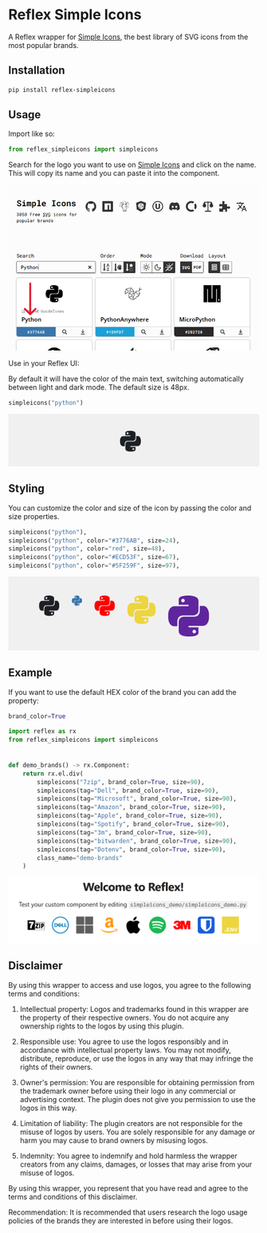 # Reflex Simple Icons

A Reflex wrapper for [Simple Icons](https://simpleicons.org/), the best library of SVG icons from the most popular brands. 

## Installation

```bash
pip install reflex-simpleicons
```

## Usage

Import like so:

```python
from reflex_simpleicons import simpleicons
```

Search for the logo you want to use on [Simple Icons](https://simpleicons.org/) and click on the name. This will copy its name and you can paste it into the component.

![reflex-simpleicons-web.PNG](img%2Freflex-simpleicons-web.PNG)

Use in your Reflex UI:

By default it will have the color of the main text, switching automatically between light and dark mode. The default size is 48px.

```python
simpleicons("python")
```
![python-icon.PNG](img%2Fpython-icon.PNG)

## Styling

You can customize the color and size of the icon by passing the color and size properties.

```python
simpleicons("python"),
simpleicons("python", color="#3776AB", size=24),
simpleicons("python", color="red", size=48),
simpleicons("python", color="#ECD53F", size=67),
simpleicons("python", color="#5F259F", size=97),
```
![python-icon-size-colors.PNG](img%2Fpython-icon-size-colors.PNG)

## Example

If you want to use the default HEX color of the brand you can add the property:

```python
brand_color=True
```

```python
import reflex as rx
from reflex_simpleicons import simpleicons


def demo_brands() -> rx.Component:
    return rx.el.div(
        simpleicons("7zip", brand_color=True, size=90),
        simpleicons(tag="Dell", brand_color=True, size=90),
        simpleicons(tag="Microsoft", brand_color=True, size=90),
        simpleicons(tag="Amazon", brand_color=True, size=90),
        simpleicons(tag="Apple", brand_color=True, size=90),
        simpleicons(tag="Spotify", brand_color=True, size=90),
        simpleicons(tag="3m", brand_color=True, size=90),
        simpleicons(tag="bitwarden", brand_color=True, size=90),
        simpleicons(tag="Dotenv", brand_color=True, size=90),
        class_name="demo-brands"
    )
```
![brands_color.PNG](img%2Fbrands_color.PNG)

## Disclaimer

By using this wrapper to access and use logos, you agree to the following terms and conditions:

1. Intellectual property: Logos and trademarks found in this wrapper are the property of their respective owners. You do not acquire any ownership rights to the logos by using this plugin.

2. Responsible use: You agree to use the logos responsibly and in accordance with intellectual property laws. You may not modify, distribute, reproduce, or use the logos in any way that may infringe the rights of their owners.

3. Owner's permission: You are responsible for obtaining permission from the trademark owner before using their logo in any commercial or advertising context. The plugin does not give you permission to use the logos in this way.

4. Limitation of liability: The plugin creators are not responsible for the misuse of logos by users. You are solely responsible for any damage or harm you may cause to brand owners by misusing logos.

5. Indemnity: You agree to indemnify and hold harmless the wrapper creators from any claims, damages, or losses that may arise from your misuse of logos.

By using this wrapper, you represent that you have read and agree to the terms and conditions of this disclaimer.

Recommendation: It is recommended that users research the logo usage policies of the brands they are interested in before using their logos.